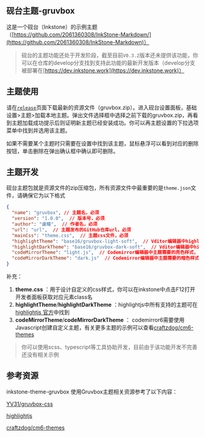 
## 砚台主题-gruvbox

这是一个砚台（Inkstone）的示例主题（[https://github.com/2061360308/InkStone-Markdown/](https://github.com/2061360308/InkStone-Markdown)）

> 砚台的主题功能还处于开发阶段，截至目前`V0.3.2`版本还未提供该功能，你可以在仓库的develop分支找到支持此功能的最新开发版本（develop分支被部署在[https://dev.inkstone.work](https://dev.inkstone.work)）

## 主题使用

请在[`release`](https://github.com/2061360308/inkstone-theme-gruvbox/releases/latest)页面下载最新的资源文件（gruvbox.zip）。进入砚台设置面板，基础设置>主题>加载本地主题。弹出文件选择框中选择之前下载的gruvbox.zip，再看到主题加载成功提示后则证明新主题已经安装成功。你可以再主题设置的下拉选项菜单中找到并选用该主题。

如果不需要某个主题时只需要在设置中找到该主题，鼠标悬浮可以看到对应的删除按钮，单击删除在弹出确认框中确认即可删除。

## 主题开发

砚台主题包就是资源文件的zip压缩包，所有资源文件中最重要的是`theme.json`文件，请确保它为以下格式

```json
{
  "name": "gruvbox", // 主题名，必须
  "version": "1.0.0",  // 版本号，必须
  "author": "盧瞳",  // 作者名，必须
  "url": "url",  // 主题发布的GitHub仓库url，必须
  "mainCss": "theme.css",  // 主题css文件，必须
  "highlightTheme": "base16/gruvbox-light-soft",  // Vditor编辑器中highlight.js主题亮色样式，可选
  "highlightDarkTheme": "base16/gruvbox-dark-soft",  // Vditor编辑器中highlight.js主题暗色样式，可选
  "codeMirrorTheme": "light.js",  // Codemirror编辑器中主题需要的亮色样式，可选
  "codeMirrorDarkTheme": "dark.js"  // Codemirror编辑器中主题需要的暗色样式，可选
}
```

补充：

1. **theme.css** ：用于设计自定义的css样式，你可以在inkstone中点击F12打开开发者面板获取对应元素class名
2. **highlightTheme**/**highlightDarkTheme** ：highlightjs中所有支持的主题可在[highlightjs 官方](https://github.com/highlightjs/highlight.js/tree/main/src/styles)中找到
3. **codeMirrorTheme**/**codeMirrorDarkTheme** ： codemirror6需要使用Javascript创建自定义主题，有关更多主题的示例可以查看[craftzdog/cm6-themes](https://github.com/craftzdog/cm6-themes)

> 你可以使用scss、typescript等工具协助开发，目前由于该功能开发不完善还没有相关示例

## 参考资源

inkstone-theme-gruvbox 使用Gruvbox主题相关资源参考了以下内容：

[YV31/gruvbox-css](https://github.com/YV31/gruvbox-css)

[highlightjs](https://github.com/highlightjs/highlight.js/tree/main/src/styles)

[craftzdog/cm6-themes](https://github.com/craftzdog/cm6-themes)
